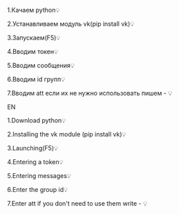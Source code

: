 

1.Качаем python💡

2.Устанавливаем модуль vk(pip install vk)💡

3.Запускаем(F5)💡

4.Вводим токен💡

5.Вводим сообщения💡

6.Вводим id групп💡

7.Вводим att если их не нужно использовать пишем - 💡

EN

1.Download python💡

2.Installing the vk module (pip install vk)💡

3.Launching(F5)💡

4.Entering a token💡

5.Entering messages💡

6.Enter the group id💡

7.Enter att if you don't need to use them write - 💡



